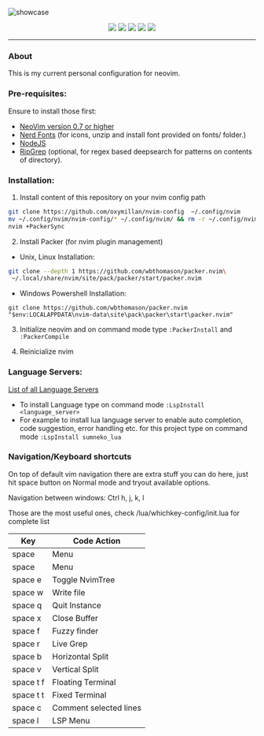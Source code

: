 ![showcase](https://github.com/Oxymillan/nvim-config/blob/main/static/nvim1.png)

<div align="center">
  <p>
      <a>
        <img src="https://img.shields.io/github/repo-size/oxymillan/nvim-config"/>
      </a>
      <a>
        <img src="https://img.shields.io/tokei/lines/github/oxymillan/nvim-config" 
      />
      <a>
        <img src="https://img.shields.io/github/languages/top/oxymillan/nvim-config">
      </a>
      <a>
        <img src="https://img.shields.io/github/last-commit/oxymillan/nvim-config">
      </a>
       <a>
        <img src="https://img.shields.io/keybase/btc/oxymilan">
      </a>
 </p>
</div>

---

### About

This is my current personal configuration for neovim.


### Pre-requisites:

Ensure to install those first:

- [NeoVim version 0.7 or higher](https://github.com/neovim/neovim/releases/tag/v0.7.0)
- [Nerd Fonts](./fonts) (for icons, unzip and install font provided on fonts/ folder.)
- [NodeJS](https://nodejs.org/en/)
- [RipGrep](https://github.com/BurntSushi/ripgrep) (optional, for regex based
  deepsearch for patterns on contents of directory).

### Installation:

1. Install content of this repository on your nvim config path

```sh
git clone https://github.com/oxymillan/nvim-config  ~/.config/nvim
mv ~/.config/nvim/nvim-config/* ~/.config/nvim/ && rm -r ~/.config/nvim/nvim-config/
nvim +PackerSync
```

2. Install Packer (for nvim plugin management)

- Unix, Linux Installation:

```sh
git clone --depth 1 https://github.com/wbthomason/packer.nvim\
 ~/.local/share/nvim/site/pack/packer/start/packer.nvim
```

- Windows Powershell Installation:

```
git clone https://github.com/wbthomason/packer.nvim "$env:LOCALAPPDATA\nvim-data\site\pack\packer\start\packer.nvim"
```

3. Initialize neovim and on command mode type `:PackerInstall` and `:PackerCompile`

4. Reinicialize nvim

### Language Servers:

[List of all Language Servers](https://github.com/neovim/nvim-lspconfig/blob/master/doc/server_configurations.md)

- To install Language type on command mode `:LspInstall <language_server>`
- For example to install lua language server to enable auto completion, 
code suggestion, error handling etc. for this project type on command mode 
`:LspInstall sumneko_lua`

### Navigation/Keyboard shortcuts

On top of default vim navigation there are extra stuff you can do here,
just hit space button on Normal mode and tryout available options. 

Navigation between windows: Ctrl h, j, k, l

Those are the most useful ones, check /lua/whichkey-config/init.lua for 
complete list

| Key          | Code Action                      |
|--------------|----------------------------------|
| space        | Menu                             |
| space        | Menu                             |
| space e      | Toggle NvimTree                  |
| space w      | Write file                       |
| space q      | Quit Instance                    |
| space x      | Close Buffer                     |
| space f      | Fuzzy finder                     |
| space r      | Live Grep                        |
| space b      | Horizontal Split                 |
| space v      | Vertical Split                   |
| space t f    | Floating Terminal                |
| space t t    | Fixed Terminal                   |
| space c      | Comment selected lines           |
| space l      | LSP Menu                         |

